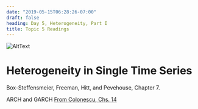 ```yaml
---
date: "2019-05-15T06:28:26-07:00"
draft: false
heading: Day 5, Heterogeneity, Part I
title: Topic 5 Readings
---
```



![AltText](/img/HLogo.jpg)

# Heterogeneity in Single Time Series

Box-Steffensmeier, Freeman, Hitt, and Pevehouse, Chapter 7.

ARCH and GARCH  [From Colonescu, Chs. 14](https://bookdown.org/ccolonescu/RPoE4/time-varying-volatility-and-arch-models.html)


